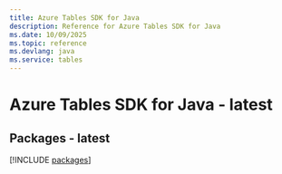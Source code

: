 ```yaml
---
title: Azure Tables SDK for Java
description: Reference for Azure Tables SDK for Java
ms.date: 10/09/2025
ms.topic: reference
ms.devlang: java
ms.service: tables
---
```

# Azure Tables SDK for Java - latest
## Packages - latest
[!INCLUDE [packages](tables-index.md)]